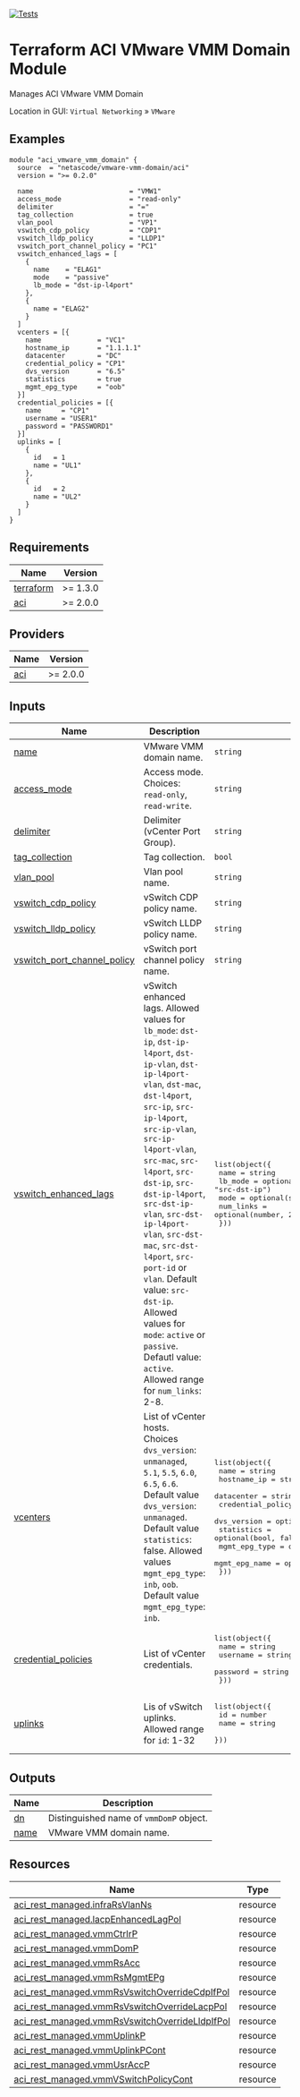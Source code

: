 <!-- BEGIN_TF_DOCS -->
[![Tests](https://github.com/netascode/terraform-aci-vmware-vmm-domain/actions/workflows/test.yml/badge.svg)](https://github.com/netascode/terraform-aci-vmware-vmm-domain/actions/workflows/test.yml)

# Terraform ACI VMware VMM Domain Module

Manages ACI VMware VMM Domain

Location in GUI:
`Virtual Networking` » `VMware`

## Examples

```hcl
module "aci_vmware_vmm_domain" {
  source  = "netascode/vmware-vmm-domain/aci"
  version = ">= 0.2.0"

  name                        = "VMW1"
  access_mode                 = "read-only"
  delimiter                   = "="
  tag_collection              = true
  vlan_pool                   = "VP1"
  vswitch_cdp_policy          = "CDP1"
  vswitch_lldp_policy         = "LLDP1"
  vswitch_port_channel_policy = "PC1"
  vswitch_enhanced_lags = [
    {
      name    = "ELAG1"
      mode    = "passive"
      lb_mode = "dst-ip-l4port"
    },
    {
      name = "ELAG2"
    }
  ]
  vcenters = [{
    name              = "VC1"
    hostname_ip       = "1.1.1.1"
    datacenter        = "DC"
    credential_policy = "CP1"
    dvs_version       = "6.5"
    statistics        = true
    mgmt_epg_type     = "oob"
  }]
  credential_policies = [{
    name     = "CP1"
    username = "USER1"
    password = "PASSWORD1"
  }]
  uplinks = [
    {
      id   = 1
      name = "UL1"
    },
    {
      id   = 2
      name = "UL2"
    }
  ]
}
```

## Requirements

| Name | Version |
|------|---------|
| <a name="requirement_terraform"></a> [terraform](#requirement\_terraform) | >= 1.3.0 |
| <a name="requirement_aci"></a> [aci](#requirement\_aci) | >= 2.0.0 |

## Providers

| Name | Version |
|------|---------|
| <a name="provider_aci"></a> [aci](#provider\_aci) | >= 2.0.0 |

## Inputs

| Name | Description | Type | Default | Required |
|------|-------------|------|---------|:--------:|
| <a name="input_name"></a> [name](#input\_name) | VMware VMM domain name. | `string` | n/a | yes |
| <a name="input_access_mode"></a> [access\_mode](#input\_access\_mode) | Access mode. Choices: `read-only`, `read-write`. | `string` | `"read-write"` | no |
| <a name="input_delimiter"></a> [delimiter](#input\_delimiter) | Delimiter (vCenter Port Group). | `string` | `""` | no |
| <a name="input_tag_collection"></a> [tag\_collection](#input\_tag\_collection) | Tag collection. | `bool` | `false` | no |
| <a name="input_vlan_pool"></a> [vlan\_pool](#input\_vlan\_pool) | Vlan pool name. | `string` | n/a | yes |
| <a name="input_vswitch_cdp_policy"></a> [vswitch\_cdp\_policy](#input\_vswitch\_cdp\_policy) | vSwitch CDP policy name. | `string` | `""` | no |
| <a name="input_vswitch_lldp_policy"></a> [vswitch\_lldp\_policy](#input\_vswitch\_lldp\_policy) | vSwitch LLDP policy name. | `string` | `""` | no |
| <a name="input_vswitch_port_channel_policy"></a> [vswitch\_port\_channel\_policy](#input\_vswitch\_port\_channel\_policy) | vSwitch port channel policy name. | `string` | `""` | no |
| <a name="input_vswitch_enhanced_lags"></a> [vswitch\_enhanced\_lags](#input\_vswitch\_enhanced\_lags) | vSwitch enhanced lags. Allowed values for `lb_mode`: `dst-ip`, `dst-ip-l4port`, `dst-ip-vlan`, `dst-ip-l4port-vlan`, `dst-mac`, `dst-l4port`, `src-ip`, `src-ip-l4port`, `src-ip-vlan`, `src-ip-l4port-vlan`, `src-mac`, `src-l4port`, `src-dst-ip`, `src-dst-ip-l4port`, `src-dst-ip-vlan`, `src-dst-ip-l4port-vlan`, `src-dst-mac`, `src-dst-l4port`, `src-port-id` or `vlan`. Default value: `src-dst-ip`. Allowed values for `mode`: `active` or `passive`. Defautl value: `active`. Allowed range for `num_links`: 2-8. | <pre>list(object({<br>    name      = string<br>    lb_mode   = optional(string, "src-dst-ip")<br>    mode      = optional(string, "active")<br>    num_links = optional(number, 2)<br>  }))</pre> | `[]` | no |
| <a name="input_vcenters"></a> [vcenters](#input\_vcenters) | List of vCenter hosts. Choices `dvs_version`: `unmanaged`, `5.1`, `5.5`, `6.0`, `6.5`, `6.6`. Default value `dvs_version`: `unmanaged`. Default value `statistics`: false. Allowed values `mgmt_epg_type`: `inb`, `oob`. Default value `mgmt_epg_type`: `inb`. | <pre>list(object({<br>    name              = string<br>    hostname_ip       = string<br>    datacenter        = string<br>    credential_policy = optional(string)<br>    dvs_version       = optional(string, "unmanaged")<br>    statistics        = optional(bool, false)<br>    mgmt_epg_type     = optional(string, "inb")<br>    mgmt_epg_name     = optional(string)<br>  }))</pre> | `[]` | no |
| <a name="input_credential_policies"></a> [credential\_policies](#input\_credential\_policies) | List of vCenter credentials. | <pre>list(object({<br>    name     = string<br>    username = string<br>    password = string<br>  }))</pre> | `[]` | no |
| <a name="input_uplinks"></a> [uplinks](#input\_uplinks) | Lis of vSwitch uplinks. Allowed range for `id`: 1-32 | <pre>list(object({<br>    id   = number<br>    name = string<br>  }))</pre> | `[]` | no |

## Outputs

| Name | Description |
|------|-------------|
| <a name="output_dn"></a> [dn](#output\_dn) | Distinguished name of `vmmDomP` object. |
| <a name="output_name"></a> [name](#output\_name) | VMware VMM domain name. |

## Resources

| Name | Type |
|------|------|
| [aci_rest_managed.infraRsVlanNs](https://registry.terraform.io/providers/CiscoDevNet/aci/latest/docs/resources/rest_managed) | resource |
| [aci_rest_managed.lacpEnhancedLagPol](https://registry.terraform.io/providers/CiscoDevNet/aci/latest/docs/resources/rest_managed) | resource |
| [aci_rest_managed.vmmCtrlrP](https://registry.terraform.io/providers/CiscoDevNet/aci/latest/docs/resources/rest_managed) | resource |
| [aci_rest_managed.vmmDomP](https://registry.terraform.io/providers/CiscoDevNet/aci/latest/docs/resources/rest_managed) | resource |
| [aci_rest_managed.vmmRsAcc](https://registry.terraform.io/providers/CiscoDevNet/aci/latest/docs/resources/rest_managed) | resource |
| [aci_rest_managed.vmmRsMgmtEPg](https://registry.terraform.io/providers/CiscoDevNet/aci/latest/docs/resources/rest_managed) | resource |
| [aci_rest_managed.vmmRsVswitchOverrideCdpIfPol](https://registry.terraform.io/providers/CiscoDevNet/aci/latest/docs/resources/rest_managed) | resource |
| [aci_rest_managed.vmmRsVswitchOverrideLacpPol](https://registry.terraform.io/providers/CiscoDevNet/aci/latest/docs/resources/rest_managed) | resource |
| [aci_rest_managed.vmmRsVswitchOverrideLldpIfPol](https://registry.terraform.io/providers/CiscoDevNet/aci/latest/docs/resources/rest_managed) | resource |
| [aci_rest_managed.vmmUplinkP](https://registry.terraform.io/providers/CiscoDevNet/aci/latest/docs/resources/rest_managed) | resource |
| [aci_rest_managed.vmmUplinkPCont](https://registry.terraform.io/providers/CiscoDevNet/aci/latest/docs/resources/rest_managed) | resource |
| [aci_rest_managed.vmmUsrAccP](https://registry.terraform.io/providers/CiscoDevNet/aci/latest/docs/resources/rest_managed) | resource |
| [aci_rest_managed.vmmVSwitchPolicyCont](https://registry.terraform.io/providers/CiscoDevNet/aci/latest/docs/resources/rest_managed) | resource |
<!-- END_TF_DOCS -->